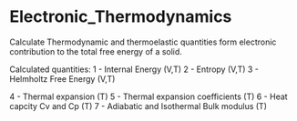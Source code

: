 # Electronic_Thermodynamics
Calculate Thermodynamic and thermoelastic quantities form electronic contribution to the total free energy of a solid. 

Calculated quantities:
  1 - Internal Energy (V,T)
  2 - Entropy (V,T)
  3 - Helmholtz Free Energy (V,T)
  
  4 - Thermal expansion (T)
  5 - Thermal expansion coefficients (T)
  6 - Heat capcity Cv and Cp (T)
  7 - Adiabatic and Isothermal Bulk modulus (T)
